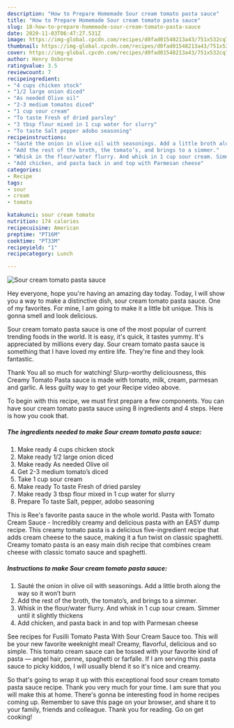 ```yaml
---
description: "How to Prepare Homemade Sour cream tomato pasta sauce"
title: "How to Prepare Homemade Sour cream tomato pasta sauce"
slug: 18-how-to-prepare-homemade-sour-cream-tomato-pasta-sauce
date: 2020-11-03T06:47:27.531Z
image: https://img-global.cpcdn.com/recipes/d0fad01548213a43/751x532cq70/sour-cream-tomato-pasta-sauce-recipe-main-photo.jpg
thumbnail: https://img-global.cpcdn.com/recipes/d0fad01548213a43/751x532cq70/sour-cream-tomato-pasta-sauce-recipe-main-photo.jpg
cover: https://img-global.cpcdn.com/recipes/d0fad01548213a43/751x532cq70/sour-cream-tomato-pasta-sauce-recipe-main-photo.jpg
author: Henry Osborne
ratingvalue: 3.5
reviewcount: 7
recipeingredient:
- "4 cups chicken stock"
- "1/2 large onion diced"
- "As needed Olive oil"
- "2-3 medium tomatos diced"
- "1 cup sour cream"
- "To taste Fresh of dried parsley"
- "3 tbsp flour mixed in 1 cup water for slurry"
- "To taste Salt pepper adobo seasoning"
recipeinstructions:
- "Sauté the onion in olive oil with seasonings. Add a little broth along the way so it won’t burn"
- "Add the rest of the broth, the tomato’s, and brings to a simmer."
- "Whisk in the flour/water flurry. And whisk in 1 cup sour cream. Simmer until it slightly thickens"
- "Add chicken, and pasta back in and top with Parmesan cheese"
categories:
- Recipe
tags:
- sour
- cream
- tomato

katakunci: sour cream tomato 
nutrition: 174 calories
recipecuisine: American
preptime: "PT16M"
cooktime: "PT33M"
recipeyield: "1"
recipecategory: Lunch

---
```



![Sour cream tomato pasta sauce](https://img-global.cpcdn.com/recipes/d0fad01548213a43/751x532cq70/sour-cream-tomato-pasta-sauce-recipe-main-photo.jpg)

Hey everyone, hope you're having an amazing day today. Today, I will show you a way to make a distinctive dish, sour cream tomato pasta sauce. One of my favorites. For mine, I am going to make it a little bit unique. This is gonna smell and look delicious.

Sour cream tomato pasta sauce is one of the most popular of current trending foods in the world. It is easy, it's quick, it tastes yummy. It's appreciated by millions every day. Sour cream tomato pasta sauce is something that I have loved my entire life. They're fine and they look fantastic.

Thank You all so much for watching! Slurp-worthy deliciousness, this Creamy Tomato Pasta sauce is made with tomato, milk, cream, parmesan and garlic. A less guilty way to get your Recipe video above.


To begin with this recipe, we must first prepare a few components. You can have sour cream tomato pasta sauce using 8 ingredients and 4 steps. Here is how you cook that.

<!--inarticleads1-->

##### The ingredients needed to make Sour cream tomato pasta sauce:

1. Make ready 4 cups chicken stock
1. Make ready 1/2 large onion diced
1. Make ready As needed Olive oil
1. Get 2-3 medium tomato’s diced
1. Take 1 cup sour cream
1. Make ready To taste Fresh of dried parsley
1. Make ready 3 tbsp flour mixed in 1 cup water for slurry
1. Prepare To taste Salt, pepper, adobo seasoning


This is Ree&#39;s favorite pasta sauce in the whole world. Pasta with Tomato Cream Sauce - Incredibly creamy and delicious pasta with an EASY dump recipe. This creamy tomato pasta is a delicious five-ingredient recipe that adds cream cheese to the sauce, making it a fun twist on classic spaghetti. Creamy tomato pasta is an easy main dish recipe that combines cream cheese with classic tomato sauce and spaghetti. 

<!--inarticleads2-->

##### Instructions to make Sour cream tomato pasta sauce:

1. Sauté the onion in olive oil with seasonings. Add a little broth along the way so it won’t burn
1. Add the rest of the broth, the tomato’s, and brings to a simmer.
1. Whisk in the flour/water flurry. And whisk in 1 cup sour cream. Simmer until it slightly thickens
1. Add chicken, and pasta back in and top with Parmesan cheese


See recipes for Fusilli Tomato Pasta With Sour Cream Sauce too. This will be your new favorite weeknight meal! Creamy, flavorful, delicious and so simple. This tomato cream sauce can be tossed with your favorite kind of pasta — angel hair, penne, spaghetti or farfalle. If I am serving this pasta sauce to picky kiddos, I will usually blend it so it&#39;s nice and creamy. 

So that's going to wrap it up with this exceptional food sour cream tomato pasta sauce recipe. Thank you very much for your time. I am sure that you will make this at home. There's gonna be interesting food in home recipes coming up. Remember to save this page on your browser, and share it to your family, friends and colleague. Thank you for reading. Go on get cooking!
